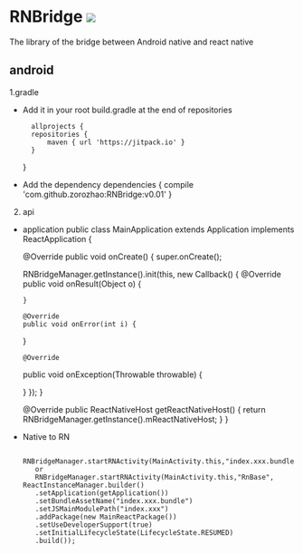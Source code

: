 
# RNBridge [![](https://jitpack.io/v/zorozhao/RNBridge.svg)](https://jitpack.io/#zorozhao/RNBridge)
The library of the bridge between Android native and react native

## android

1.gradle

* Add it in your root build.gradle at the end of repositories

    	allprojects {
		repositories {
			maven { url 'https://jitpack.io' }
		}
	}
    	
* Add the dependency
	dependencies {
	        compile 'com.github.zorozhao:RNBridge:v0.01'
	}
   
 2. api
 
   * application
  	 public class MainApplication extends Application implements ReactApplication {
   
  	 @Override
  	 public void onCreate() {
  	 super.onCreate();
   
  	 RNBridgeManager.getInstance().init(this, new Callback() {
   		@Override
   		public void onResult(Object o) {
   
  		 }
   
  		 @Override
  		 public void onError(int i) {
   
  	 }
   
  		 @Override
   		public void onException(Throwable throwable) {
   
   		}
  	 });
   	}
   
   		@Override
   		public ReactNativeHost getReactNativeHost() {
   			return RNBridgeManager.getInstance().mReactNativeHost;
   		}
  	 }
   * Native  to RN
   
            RNBridgeManager.startRNActivity(MainActivity.this,"index.xxx.bundle","index.xxx","RnBase");
            or
            RNBridgeManager.startRNActivity(MainActivity.this,"RnBase", ReactInstanceManager.builder()
            .setApplication(getApplication())
            .setBundleAssetName("index.xxx.bundle")
            .setJSMainModulePath("index.xxx")
            .addPackage(new MainReactPackage())
            .setUseDeveloperSupport(true)
            .setInitialLifecycleState(LifecycleState.RESUMED)
            .build());
